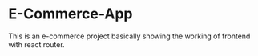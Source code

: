 # E-Commerce-App
This is an e-commerce project basically showing the working of frontend with react router.
